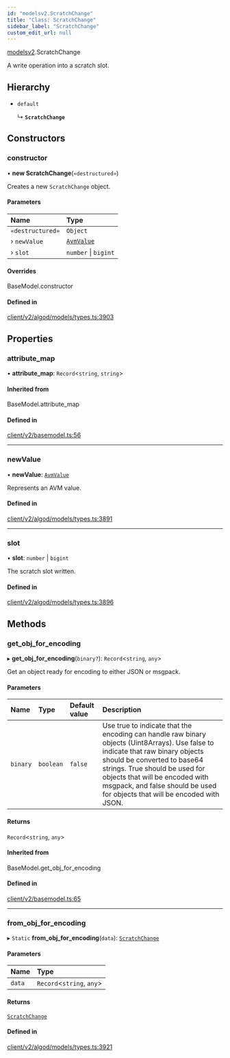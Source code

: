 ```yaml
---
id: "modelsv2.ScratchChange"
title: "Class: ScratchChange"
sidebar_label: "ScratchChange"
custom_edit_url: null
---
```


[modelsv2](../namespaces/modelsv2.md).ScratchChange

A write operation into a scratch slot.

## Hierarchy

- `default`

  ↳ **`ScratchChange`**

## Constructors

### constructor

• **new ScratchChange**(`«destructured»`)

Creates a new `ScratchChange` object.

#### Parameters

| Name | Type |
| :------ | :------ |
| `«destructured»` | `Object` |
| › `newValue` | [`AvmValue`](modelsv2.AvmValue.md) |
| › `slot` | `number` \| `bigint` |

#### Overrides

BaseModel.constructor

#### Defined in

[client/v2/algod/models/types.ts:3903](https://github.com/joe-p/js-algorand-sdk/blob/6a3021f/src/client/v2/algod/models/types.ts#L3903)

## Properties

### attribute\_map

• **attribute\_map**: `Record`<`string`, `string`\>

#### Inherited from

BaseModel.attribute\_map

#### Defined in

[client/v2/basemodel.ts:56](https://github.com/joe-p/js-algorand-sdk/blob/6a3021f/src/client/v2/basemodel.ts#L56)

___

### newValue

• **newValue**: [`AvmValue`](modelsv2.AvmValue.md)

Represents an AVM value.

#### Defined in

[client/v2/algod/models/types.ts:3891](https://github.com/joe-p/js-algorand-sdk/blob/6a3021f/src/client/v2/algod/models/types.ts#L3891)

___

### slot

• **slot**: `number` \| `bigint`

The scratch slot written.

#### Defined in

[client/v2/algod/models/types.ts:3896](https://github.com/joe-p/js-algorand-sdk/blob/6a3021f/src/client/v2/algod/models/types.ts#L3896)

## Methods

### get\_obj\_for\_encoding

▸ **get_obj_for_encoding**(`binary?`): `Record`<`string`, `any`\>

Get an object ready for encoding to either JSON or msgpack.

#### Parameters

| Name | Type | Default value | Description |
| :------ | :------ | :------ | :------ |
| `binary` | `boolean` | `false` | Use true to indicate that the encoding can handle raw binary objects (Uint8Arrays). Use false to indicate that raw binary objects should be converted to base64 strings. True should be used for objects that will be encoded with msgpack, and false should be used for objects that will be encoded with JSON. |

#### Returns

`Record`<`string`, `any`\>

#### Inherited from

BaseModel.get\_obj\_for\_encoding

#### Defined in

[client/v2/basemodel.ts:65](https://github.com/joe-p/js-algorand-sdk/blob/6a3021f/src/client/v2/basemodel.ts#L65)

___

### from\_obj\_for\_encoding

▸ `Static` **from_obj_for_encoding**(`data`): [`ScratchChange`](modelsv2.ScratchChange.md)

#### Parameters

| Name | Type |
| :------ | :------ |
| `data` | `Record`<`string`, `any`\> |

#### Returns

[`ScratchChange`](modelsv2.ScratchChange.md)

#### Defined in

[client/v2/algod/models/types.ts:3921](https://github.com/joe-p/js-algorand-sdk/blob/6a3021f/src/client/v2/algod/models/types.ts#L3921)
